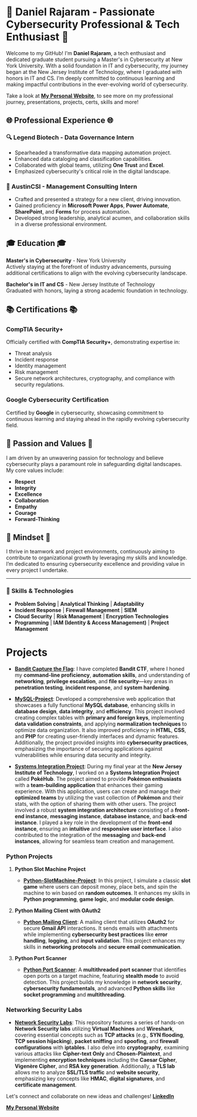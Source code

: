 # 🚀 Daniel Rajaram - Passionate Cybersecurity Professional & Tech Enthusiast 🚀

Welcome to my GitHub! I'm **Daniel Rajaram**, a tech enthusiast and dedicated graduate student pursuing a Master's in Cybersecurity at New York University. With a solid foundation in IT and cybersecurity, my journey began at the New Jersey Institute of Technology, where I graduated with honors in IT and CS. I’m deeply committed to continuous learning and making impactful contributions in the ever-evolving world of cybersecurity.

Take a look at [**My Personal Website**](https://personal-website-6cz.pages.dev/), to see more on my professional journey, presentations, projects, certs, skills and more!

## 🌐 Professional Experience 🌐

### 🔍 Legend Biotech - Data Governance Intern
- Spearheaded a transformative data mapping automation project.
- Enhanced data cataloging and classification capabilities.
- Collaborated with global teams, utilizing **One Trust** and **Excel**.
- Emphasized cybersecurity's critical role in the digital landscape.

### 💼 AustinCSI - Management Consulting Intern
- Crafted and presented a strategy for a new client, driving innovation.
- Gained proficiency in **Microsoft Power Apps**, **Power Automate**, **SharePoint**, and **Forms** for process automation.
- Developed strong leadership, analytical acumen, and collaboration skills in a diverse professional environment.

## 🎓 Education 🎓

**Master's in Cybersecurity** - New York University  
Actively staying at the forefront of industry advancements, pursuing additional certifications to align with the evolving cybersecurity landscape.

**Bachelor's in IT and CS** - New Jersey Institute of Technology  
Graduated with honors, laying a strong academic foundation in technology.

## 📚 Certifications 📚

### CompTIA Security+
Officially certified with **CompTIA Security+**, demonstrating expertise in:
- Threat analysis
- Incident response
- Identity management
- Risk management
- Secure network architectures, cryptography, and compliance with security regulations.

### Google Cybersecurity Certification
Certified by **Google** in cybersecurity, showcasing commitment to continuous learning and staying ahead in the rapidly evolving cybersecurity field.

## 🤝 Passion and Values 🤝
I am driven by an unwavering passion for technology and believe cybersecurity plays a paramount role in safeguarding digital landscapes. My core values include:
- **Respect**
- **Integrity**
- **Excellence**
- **Collaboration**
- **Empathy**
- **Courage**
- **Forward-Thinking**

## 🌟 Mindset 🌟
I thrive in teamwork and project environments, continuously aiming to contribute to organizational growth by leveraging my skills and knowledge. I’m dedicated to ensuring cybersecurity excellence and providing value in every project I undertake.

---

### 📌 Skills & Technologies
- **Problem Solving** | **Analytical Thinking** | **Adaptability**
- **Incident Response** | **Firewall Management** | **SIEM**
- **Cloud Security** | **Risk Management** | **Encryption Technologies**
- **Programming** | **IAM (Identity & Access Management)** | **Project Management**

# Projects

- [**Bandit Capture the Flag**](https://github.com/drajaram614/OverTheWire-CTFs): I have completed **Bandit CTF**, where I honed my **command-line proficiency**, **automation skills**, and understanding of **networking**, **privilege escalation**, and **file security**—key areas in **penetration testing**, **incident response**, and **system hardening**.

- [**MySQL-Project**](https://github.com/drajaram614/MySQL-Project): Developed a comprehensive web application that showcases a fully functional **MySQL database**, enhancing skills in **database design**, **data integrity**, and **efficiency**. This project involved creating complex tables with **primary and foreign keys**, implementing **data validation constraints**, and applying **normalization techniques** to optimize data organization. It also improved proficiency in **HTML**, **CSS**, and **PHP** for creating user-friendly interfaces and dynamic features. Additionally, the project provided insights into **cybersecurity practices**, emphasizing the importance of securing applications against vulnerabilities while ensuring data security and integrity.

- [**Systems Integration Project**](https://github.com/drajaram614/Systems-Integration-Group-Project?tab=readme-ov-file): During my final year at the **New Jersey Institute of Technology**, I worked on a **Systems Integration Project** called **PokéHub**. The project aimed to provide **Pokémon enthusiasts** with a **team-building application** that enhances their gaming experience. With this application, users can create and manage their **optimized teams** by utilizing the vast collection of **Pokémon** and their stats, with the option of sharing them with other users. The project involved a robust **system integration architecture** consisting of a **front-end instance**, **messaging instance**, **database instance**, and **back-end instance**. I played a key role in the development of the **front-end instance**, ensuring an **intuitive** and **responsive user interface**. I also contributed to the integration of the **messaging** and **back-end instances**, allowing for seamless team creation and management.

### Python Projects

1. **Python Slot Machine Project**
   - [**Python-SlotMachine-Project**](https://github.com/drajaram614/Python-SlotMachine-Project): In this project, I simulate a classic **slot game** where users can deposit money, place bets, and spin the machine to win based on **random outcomes**. It enhances my skills in **Python programming**, **game logic**, and **modular code design**.

2. **Python Mailing Client with OAuth2**
   - [**Python Mailing Client**](https://github.com/drajaram614/Python-Mailing-Client): A mailing client that utilizes **OAuth2** for secure **Gmail API** interactions. It sends emails with attachments while implementing **cybersecurity best practices** like **error handling**, **logging**, and **input validation**. This project enhances my skills in **networking protocols** and **secure email communication**.

3. **Python Port Scanner**
   - [**Python Port Scanner**](https://github.com/drajaram614/Python-Port-Scanner): A **multithreaded port scanner** that identifies open ports on a target machine, featuring **stealth mode** to avoid detection. This project builds my knowledge in **network security**, **cybersecurity fundamentals**, and advanced **Python skills** like **socket programming** and **multithreading**.

### Networking Security Labs

- [**Network Security Labs**](https://github.com/drajaram614/Network-Security-Labs): This repository features a series of hands-on **Network Security labs** utilizing **Virtual Machines** and **Wireshark**, covering essential concepts such as **TCP attacks** (e.g., **SYN flooding**, **TCP session hijacking**), **packet sniffing** and **spoofing**, and **firewall configurations** with **iptables**. I also delve into **cryptography**, examining various attacks like **Cipher-text Only** and **Chosen-Plaintext**, and implementing **encryption techniques** including the **Caesar Cipher**, **Vigenère Cipher**, and **RSA key generation**. Additionally, a **TLS lab** allows me to analyze **SSL/TLS traffic** and **website security**, emphasizing key concepts like **HMAC**, **digital signatures**, and **certificate management**.


Let's connect and collaborate on new ideas and challenges! 
[**LinkedIn**](https://www.linkedin.com/in/daniel-rajaram)

[**My Personal Website**](https://personal-website-6cz.pages.dev/)
